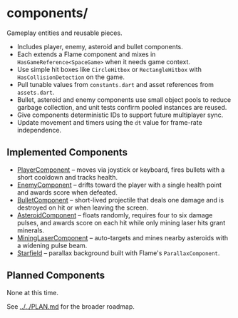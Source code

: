 # components/

Gameplay entities and reusable pieces.

- Includes player, enemy, asteroid and bullet components.
- Each extends a Flame component and mixes in `HasGameReference<SpaceGame>`
  when it needs game context.
- Use simple hit boxes like `CircleHitbox` or `RectangleHitbox` with
  `HasCollisionDetection` on the game.
- Pull tunable values from `constants.dart` and asset references from
  `assets.dart`.
- Bullet, asteroid and enemy components use small object pools to reduce
  garbage collection, and unit tests confirm pooled instances are reused.
- Give components deterministic IDs to support future multiplayer sync.
- Update movement and timers using the `dt` value for frame-rate independence.

## Implemented Components

- [PlayerComponent](player.md) – moves via joystick or keyboard, fires bullets
  with a short cooldown and tracks health.
- [EnemyComponent](enemy.md) – drifts toward the player with a single health
  point and awards score when defeated.
- [BulletComponent](bullet.md) – short-lived projectile that deals one damage
  and is destroyed on hit or when leaving the screen.
- [AsteroidComponent](asteroid.md) – floats randomly, requires four to six
  damage pulses, and awards score on each hit while only mining laser hits
  grant minerals.
- [MiningLaserComponent](mining_laser.md) – auto-targets and mines nearby
  asteroids with a widening pulse beam.
- [Starfield](starfield.md) – parallax background built with Flame's
  `ParallaxComponent`.

## Planned Components

None at this time.

See [../../PLAN.md](../../PLAN.md) for the broader roadmap.
